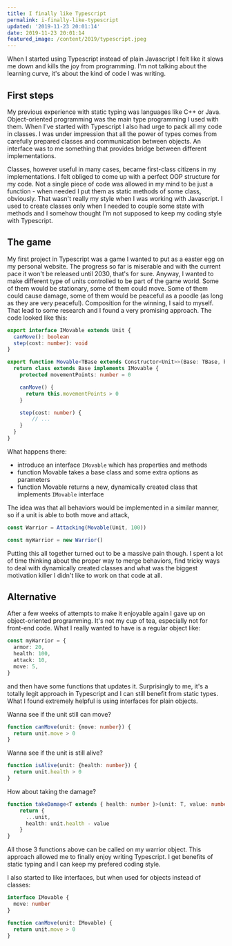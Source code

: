 ```yaml
---
title: I finally like Typescript
permalink: i-finally-like-typescript
updated: '2019-11-23 20:01:14'
date: 2019-11-23 20:01:14
featured_image: /content/2019/typescript.jpeg
---
```


When I started using Typescript instead of plain Javascript I felt
like it slows me down and kills the joy from programming.
I'm not talking about the learning curve, it's about the kind of code
I was writing.

<!-- more -->

## First steps

My previous experience with static typing was languages like C++ or Java.
Object-oriented programming was the main type programming I used with them.
When I've started with Typescript I also had urge to pack all my
code in classes. I was under impression that all the power of types
comes from carefully prepared classes and communication between objects.
An interface was to me something that provides bridge between different
implementations.

Classes, however useful in many cases, became first-class citizens in my
implementations. I felt obliged to come up with a perfect OOP structure
for my code. Not a single piece of code was allowed in my mind to be just
a function - when needed I put them as static methods of some class, obviously.
That wasn't really my style when I was working with Javascript.
I used to create classes only when I needed to couple some state with methods
and I somehow thought I'm not supposed to keep my coding style with Typescript.

## The game

My first project in Typescript was a game I wanted to put as a easter egg
on my personal website. The progress so far is miserable and with the current
pace it won't be released until 2030, that's for sure. Anyway, I wanted
to make different type of units controlled to be part of the game world.
Some of them would be stationary, some of them could move. Some of them could
cause damage, some of them would be peaceful as a poodle (as long as they are very peaceful).
Composition for the winning, I said to myself. That lead to some research
and I found a very promising approach. The code looked like this:

```ts
export interface IMovable extends Unit {
  canMove(): boolean
  step(cost: number): void
}

export function Movable<TBase extends Constructor<Unit>>(Base: TBase, baseMovementPoints: number) {
  return class extends Base implements IMovable {
    protected movementPoints: number = 0

    canMove() {
      return this.movementPoints > 0
    }

    step(cost: number) {
        // ...
    }
  }
}
```

What happens there:
 - introduce an interface `IMovable` which has properties and methods
 - function Movable takes a base class and some extra options as parameters
 - function Movable returns a new, dynamically created class that implements `IMovable` interface

The idea was that all behaviors would be implemented in a similar manner, so if
a unit is able to both move and attack,

```ts
const Warrior = Attacking(Movable(Unit, 100))

const myWarrior = new Warrior()
```

Putting this all together turned out to be a massive pain though. I spent
a lot of time thinking about the proper way to merge behaviors, find tricky ways
to deal with dynamically created classes and what was the biggest motivation
killer I didn't like to work on that code at all.

## Alternative

After a few weeks of attempts to make it enjoyable again I gave up on
object-oriented programming. It's not my cup of tea, especially not for
front-end code. What I really wanted to have is a regular object like:

```ts
const myWarrior = {
  armor: 20,
  health: 100,
  attack: 10,
  move: 5,
}
```

and then have some functions that updates it. Surprisingly to me,
it's a totally legit approach in Typescript and I can still benefit from
static types. What I found extremely helpful is using interfaces for plain
objects.


Wanna see if the unit still can move?

```ts
function canMove(unit: {move: number}) {
  return unit.move > 0
}
```

Wanna see if the unit is still alive?

```ts
function isAlive(unit: {health: number}) {
  return unit.health > 0
}
```

How about taking the damage?

```ts
function takeDamage<T extends { health: number }>(unit: T, value: number ): T {
    return {
      ...unit,
      health: unit.health - value
    }
}
```


All those 3 functions above can be called on my warrior object. This approach
allowed me to finally enjoy writing Typescript. I get benefits of static typing
and I can keep my prefered coding style.

I also started to like interfaces, but when used for objects instead of classes:
```ts
interface IMovable {
  move: number
}

function canMove(unit: IMovable) {
  return unit.move > 0
}
```
